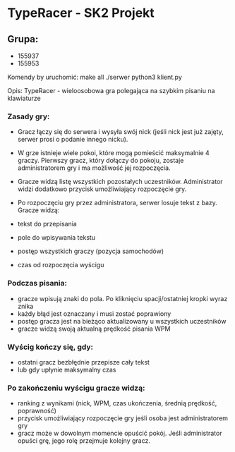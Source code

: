 # TypeRacer - SK2 Projekt

## Grupa:
- 155937
- 155953

Komendy by uruchomić:
make all
./serwer
python3 klient.py


Opis:
TypeRacer - wieloosobowa gra polegająca na szybkim pisaniu na klawiaturze

### Zasady gry:
- Gracz łączy się do serwera i wysyła swój nick (jeśli nick jest już zajęty, serwer prosi o podanie innego nicku).

- W grze istnieje wiele pokoi, które mogą pomieścić maksymalnie 4 graczy. Pierwszy gracz, który dołączy do pokoju, zostaje administratorem gry i ma możliwość jej rozpoczęcia.

- Gracze widzą listę wszystkich pozostałych uczestników. Administrator widzi dodatkowo przycisk umożliwiający rozpoczęcie gry.

- Po rozpoczęciu gry przez administratora, serwer losuje tekst z bazy. Gracze widzą:
- tekst do przepisania
- pole do wpisywania tekstu
- postęp wszystkich graczy (pozycja samochodów)
- czas od rozpoczęcia wyścigu

### Podczas pisania:
- gracze wpisują znaki do pola. Po kliknięciu spacji/ostatniej kropki wyraz znika
- każdy błąd jest oznaczany i musi zostać poprawiony
- postęp gracza jest na bieżąco aktualizowany u wszystkich uczestników
- gracze widzą swoją aktualną prędkość pisania WPM

### Wyścig kończy się, gdy:
- ostatni gracz bezbłędnie przepisze cały tekst
- lub gdy upłynie maksymalny czas

### Po zakończeniu wyścigu gracze widzą:
- ranking z wynikami (nick, WPM, czas ukończenia, średnią prędkość, poprawność)
- przycisk umożliwiający rozpoczęcie gry jeśli osoba jest administratorem gry
- gracz może w dowolnym momencie opuścić pokój. Jeśli administrator opuści grę, jego rolę przejmuje kolejny gracz.

